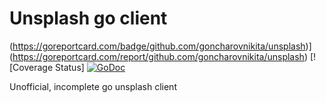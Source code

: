 # Unsplash go client
(https://goreportcard.com/badge/github.com/goncharovnikita/unsplash)](https://goreportcard.com/report/github.com/goncharovnikita/unsplash) [![Coverage Status]
[![GoDoc](https://godoc.org/github.com/goncharovnikita/unsplash)](https://godoc.org/github.com/goncharovnikita/unsplash)

Unofficial, incomplete go unsplash client
